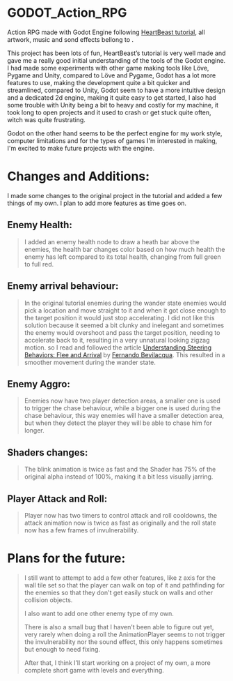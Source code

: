 # GODOT_Action_RPG
Action RPG made with Godot Engine following [HeartBeast tutorial](https://www.youtube.com/watch?v=mAbG8Oi-SvQ&list=PL9FzW-m48fn2SlrW0KoLT4n5egNdX-W9a), all artwork, music and sond effects bellong to .

This project has been lots of fun, HeartBeast’s tutorial is very well made and gave me a really good initial understanding of the tools of the Godot engine. I had made some experiments with other game making tools like Löve, Pygame and Unity, compared to Löve and Pygame, Godot has a lot more features to use, making the development quite a bit quicker and streamlined, compared to Unity, Godot seem to have a more intuitive design and a dedicated 2d engine, making it quite easy to get started, I also had some trouble with Unity being a bit to heavy and costly for my machine, it took long to open projects and it used to crash or get stuck quite often, witch was quite frustrating.

Godot on the other hand seems to be the perfect engine for my work style, computer limitations and for the types of games I'm interested in making, I'm excited to make future projects with the engine.

#  Changes and Additions:

I made some changes to the original project in the tutorial and added a few things of my own. I plan to add more features as time goes on.

## Enemy Health:
> I added an enemy health node to draw a heath bar above the enemies, the health bar changes color based on how much health the enemy has left compared to its total health, changing from full green to full red.

## Enemy arrival behaviour:
> In the original tutorial enemies during the wander state enemies would pick a location and move straight to it and when it got close enough to the target position it would just stop accelerating. I did not like this solution because it seemed a bit clunky and inelegant and sometimes the enemy would overshoot and pass the target position, needing to accelerate back to it, resulting in a very unnatural looking zigzag motion. so I read and followed the article [Understanding Steering Behaviors: Flee and Arrival](https://gamedevelopment.tutsplus.com/tutorials/understanding-steering-behaviors-flee-and-arrival--gamedev-1303) by [Fernando Bevilacqua](https://tutsplus.com/authors/fernando-bevilacqua?_ga=2.101637000.887685130.1633697238-1486835485.1633264038). This resulted in a smoother movement during the wander state.

## Enemy Aggro:
> Enemies now have two player detection areas, a smaller one is used to trigger the chase behaviour, while a bigger one is used during the chase behaviour, this way enemies will have a smaller detection area, but when they detect the player they will be able to chase him for longer.

## Shaders changes:
> The blink animation is twice as fast and the Shader has 75% of the original alpha instead of 100%, making it a bit less visually jarring.

## Player Attack and Roll:
> Player now has two timers to control attack and roll cooldowns, the attack animation now is twice as fast as originally and the roll state now has a few frames of invulnerability.

# Plans for the future:
> I still want to attempt to add a few other features, like z axis for the wall tile set so that the player can walk on top of it and pathfinding for the enemies so that they don't get easily stuck on walls and other collision objects.
>
> I also want to add one other enemy type of my own.
>
> There is also a small bug that I haven't been able to figure out yet, very rarely when doing a roll the AnimationPlayer seems to not trigger the invulnerability nor the sound effect, this only happens sometimes but enough to need fixing.
>
> After that, I think I’ll start working on a project of my own, a more complete short game with levels and everything.
